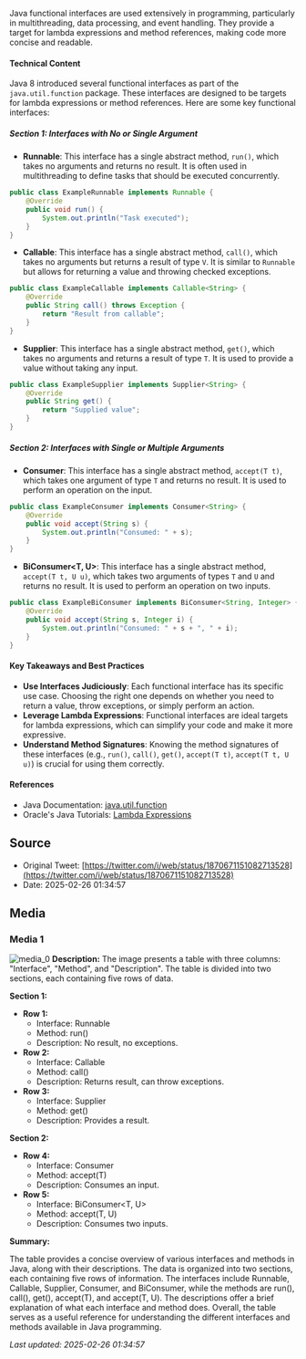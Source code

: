Java functional interfaces are used extensively in programming, particularly in multithreading, data processing, and event handling. They provide a target for lambda expressions and method references, making code more concise and readable.

#### Technical Content
Java 8 introduced several functional interfaces as part of the `java.util.function` package. These interfaces are designed to be targets for lambda expressions or method references. Here are some key functional interfaces:

##### Section 1: Interfaces with No or Single Argument

* **Runnable**: This interface has a single abstract method, `run()`, which takes no arguments and returns no result. It is often used in multithreading to define tasks that should be executed concurrently.
```java
public class ExampleRunnable implements Runnable {
    @Override
    public void run() {
        System.out.println("Task executed");
    }
}
```

* **Callable<V>**: This interface has a single abstract method, `call()`, which takes no arguments but returns a result of type `V`. It is similar to `Runnable` but allows for returning a value and throwing checked exceptions.
```java
public class ExampleCallable implements Callable<String> {
    @Override
    public String call() throws Exception {
        return "Result from callable";
    }
}
```

* **Supplier<T>**: This interface has a single abstract method, `get()`, which takes no arguments and returns a result of type `T`. It is used to provide a value without taking any input.
```java
public class ExampleSupplier implements Supplier<String> {
    @Override
    public String get() {
        return "Supplied value";
    }
}
```

##### Section 2: Interfaces with Single or Multiple Arguments

* **Consumer<T>**: This interface has a single abstract method, `accept(T t)`, which takes one argument of type `T` and returns no result. It is used to perform an operation on the input.
```java
public class ExampleConsumer implements Consumer<String> {
    @Override
    public void accept(String s) {
        System.out.println("Consumed: " + s);
    }
}
```

* **BiConsumer<T, U>**: This interface has a single abstract method, `accept(T t, U u)`, which takes two arguments of types `T` and `U` and returns no result. It is used to perform an operation on two inputs.
```java
public class ExampleBiConsumer implements BiConsumer<String, Integer> {
    @Override
    public void accept(String s, Integer i) {
        System.out.println("Consumed: " + s + ", " + i);
    }
}
```

#### Key Takeaways and Best Practices
- **Use Interfaces Judiciously**: Each functional interface has its specific use case. Choosing the right one depends on whether you need to return a value, throw exceptions, or simply perform an action.
- **Leverage Lambda Expressions**: Functional interfaces are ideal targets for lambda expressions, which can simplify your code and make it more expressive.
- **Understand Method Signatures**: Knowing the method signatures of these interfaces (e.g., `run()`, `call()`, `get()`, `accept(T t)`, `accept(T t, U u)`) is crucial for using them correctly.

#### References
- Java Documentation: [java.util.function](https://docs.oracle.com/javase/8/docs/api/java/util/function/package-summary.html)
- Oracle's Java Tutorials: [Lambda Expressions](https://docs.oracle.com/javase/tutorial/java/javaOO/lambdaexpressions.html)
## Source

- Original Tweet: [https://twitter.com/i/web/status/1870671151082713528](https://twitter.com/i/web/status/1870671151082713528)
- Date: 2025-02-26 01:34:57


## Media

### Media 1
![media_0](./media_0.jpg)
**Description:** The image presents a table with three columns: "Interface", "Method", and "Description". The table is divided into two sections, each containing five rows of data.

**Section 1:**

* **Row 1:** 
	+ Interface: Runnable
	+ Method: run()
	+ Description: No result, no exceptions.
* **Row 2:**
	+ Interface: Callable<V>
	+ Method: call()
	+ Description: Returns result, can throw exceptions.
* **Row 3:**
	+ Interface: Supplier<T>
	+ Method: get()
	+ Description: Provides a result.

**Section 2:**

* **Row 4:**
	+ Interface: Consumer<T>
	+ Method: accept(T)
	+ Description: Consumes an input.
* **Row 5:**
	+ Interface: BiConsumer<T, U>
	+ Method: accept(T, U)
	+ Description: Consumes two inputs.

**Summary:**

The table provides a concise overview of various interfaces and methods in Java, along with their descriptions. The data is organized into two sections, each containing five rows of information. The interfaces include Runnable, Callable, Supplier, Consumer, and BiConsumer, while the methods are run(), call(), get(), accept(T), and accept(T, U). The descriptions offer a brief explanation of what each interface and method does. Overall, the table serves as a useful reference for understanding the different interfaces and methods available in Java programming.

*Last updated: 2025-02-26 01:34:57*